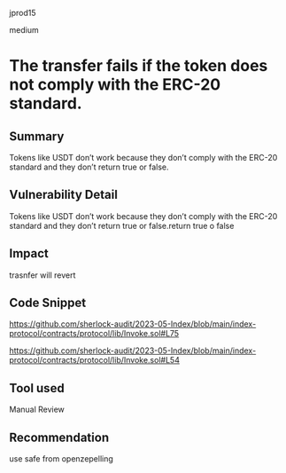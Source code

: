jprod15

medium

# The transfer fails if the token does not comply with the ERC-20 standard.

## Summary
Tokens like USDT don’t work because they don’t comply with the ERC-20 standard and they don’t return true or false.
## Vulnerability Detail
Tokens like USDT don’t work because they don’t comply with the ERC-20 standard and they don’t return true or false.return true o false
## Impact
trasnfer will revert 
## Code Snippet
https://github.com/sherlock-audit/2023-05-Index/blob/main/index-protocol/contracts/protocol/lib/Invoke.sol#L75

https://github.com/sherlock-audit/2023-05-Index/blob/main/index-protocol/contracts/protocol/lib/Invoke.sol#L54
## Tool used

Manual Review

## Recommendation
use safe from openzepelling 